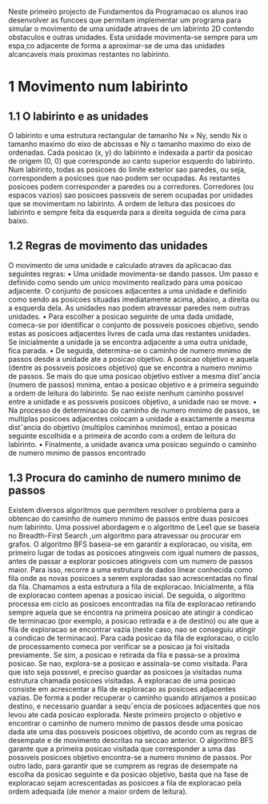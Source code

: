 Neste primeiro projecto de Fundamentos da Programacao os alunos irao desenvolver
as funcoes que permitam implementar um programa para simular o movimento de uma
unidade atraves de um labirinto 2D contendo obstaculos e outras unidades. Esta unidade
movimenta-se sempre para um espa¸co adjacente de forma a aproximar-se de uma das
unidades alcancaveis mais proximas restantes no labirinto.
# 1 Movimento num labirinto
## 1.1 O labirinto e as unidades
O labirinto e uma estrutura rectangular de tamanho Nx × Ny, sendo Nx o tamanho
maximo do eixo de abcissas e Ny o tamanho maximo do eixo de ordenadas. Cada posicao
(x, y) do labirinto e indexada a partir da posicao de origem (0, 0) que corresponde ao
canto superior esquerdo do labirinto. Num labirinto, todas as posicoes do limite exterior
sao paredes, ou seja, correspondem a posicoes que nao podem ser ocupadas. As restantes
posicoes podem corresponder a paredes ou a corredores. Corredores (ou espacos vazios)
sao posicoes passıveis de serem ocupadas por unidades que se movimentam no labirinto.
A ordem de leitura das posicoes do labirinto e sempre feita da esquerda para a direita
seguida de cima para baixo.
## 1.2 Regras de movimento das unidades
O movimento de uma unidade e calculado atraves da aplicacao das seguintes regras:
• Uma unidade movimenta-se dando passos. Um passo e definido como sendo um
unico movimento realizado para uma posicao adjacente. O conjunto de posicoes
adjacentes a uma unidade e definido como sendo as posicoes situadas imediatamente acima, abaixo, a direita ou a esquerda dela. As unidades nao podem
atravessar paredes nem outras unidades.
• Para escolher a posicao seguinte de uma dada unidade, comeca-se por identificar
o conjunto de possıveis posicoes objetivo, sendo estas as posicoes adjacentes
livres de cada uma das restantes unidades. Se inicialmente a unidade ja se encontra
adjacente a uma outra unidade, fica parada. 
• De seguida, determina-se o caminho de numero mınimo de passos desde a
unidade ate a posicao objetivo. A posicao objetivo e aquela (dentre as possıveis
posicoes objetivo) que se encontra a numero mınimo de passos. Se mais do que
uma posicao objetivo estiver a mesma distˆancia (numero de passos) mınima, entao
a posicao objetivo e a primeira seguindo a ordem de leitura do labirinto. Se nao
existe nenhum caminho possıvel entre a unidade e as possıveis posicoes objetivo, a
unidade nao se move.
• Na processo de determinacao do caminho de numero mınimo de passos, se multiplas
posicoes adjacentes colocam a unidade a exactamente a mesma distˆancia do objetivo (multiplos caminhos mınimos), entao a posicao seguinte escolhida e a primeira
de acordo com a ordem de leitura do labirinto. 
• Finalmente, a unidade avanca uma posicao seguindo o caminho de numero mınimo
de passos encontrado
## 1.3 Procura do caminho de numero mınimo de passos
Existem diversos algoritmos que permitem resolver o problema para a obtencao do caminho de numero mınimo de passos entre duas posicoes num labirinto. Uma possıvel
abordagem e o algoritmo de Lee1 que se baseia no Breadth-First Search ,um algoritmo para atravessar ou procurar em grafos.
O algoritmo BFS baseia-se em garantir a exploracao, ou visita, em primeiro lugar
de todas as posicoes atingıveis com igual numero de passos, antes de passar a explorar
posicoes atingıveis com um numero de passos maior. Para isso, recorre a uma estrutura de dados linear conhecida como fila onde as novas posicoes a serem exploradas
sao acrescentadas no final da fila. Chamamos a esta estrutura a fila de exploracao.
Inicialmente, a fila de exploracao contem apenas a posicao inicial. De seguida, o algoritmo processa em ciclo as posicoes encontradas na fila de exploracao retirando sempre
aquela que se encontra na primeira posicao ate atingir a condicao de terminacao (por
exemplo, a posicao retirada e a de destino) ou ate que a fila de exploracao se encontrar
vazia (neste caso, nao se conseguiu atingir a condicao de terminacao). Para cada posicao
da fila de exploracao, o ciclo de processamento comeca por verificar se a posicao ja foi
visitada previamente. Se sim, a posicao e retirada da fila e passa-se a proxima posicao.
Se nao, explora-se a posicao e assinala-se como visitada. Para que isto seja possıvel, e
preciso guardar as posicoes ja visitadas numa estrutura chamada posicoes visitadas.
A exploracao de uma posicao consiste em acrescentar a fila de exploracao as posicoes
adjacentes vazias. De forma a poder recuperar o caminho quando atinjamos a posicao
destino, e necessario guardar a sequˆencia de posicoes adjacentes que nos levou ate
cada posicao explorada.
Neste primeiro projecto o objetivo e encontrar o caminho de numero mınimo
de passos desde uma posicao dada ate uma das possıveis posicoes objetivo, de acordo com
as regras de desempate e de movimento descritas na seccao anterior. O algoritmo BFS
garante que a primeira posicao visitada que corresponder a uma das possıveis posicoes
objetivo encontra-se a numero mınimo de passos. Por outro lado, para garantir que se cumprem as regras de desempate na escolha da posicao seguinte e da posicao objetivo,
basta que na fase de exploracao sejam acrescentadas as posicoes a fila de exploracao pela
ordem adequada (de menor a maior ordem de leitura).


